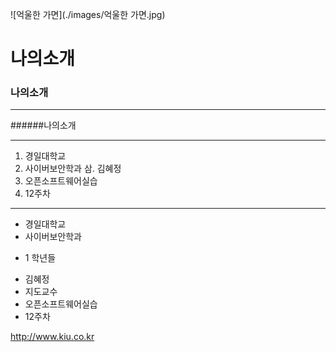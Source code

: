 ![억울한 가면](./images/억울한 가면.jpg)
# 나의소개
### 나의소개
***
######나의소개
***
1. 경일대학교
2. 사이버보안학과
삼. 김혜정
4. 오픈소프트웨어실습
5. 12주차

***

- 경일대학교
- 사이버보안학과
* 1 학년들
- 김혜정
- 지도교수
- 오픈소프트웨어실습
- 12주차

<http://www.kiu.co.kr>
